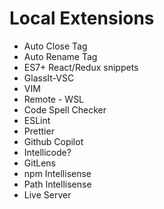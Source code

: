 # Local Extensions
- Auto Close Tag
- Auto Rename Tag
- ES7+ React/Redux snippets
- GlassIt-VSC
- VIM
- Remote - WSL
- Code Spell Checker
- ESLint
- Prettier
- Github Copilot
- Intellicode?
- GitLens
- npm Intellisense
- Path Intellisense
- Live Server
